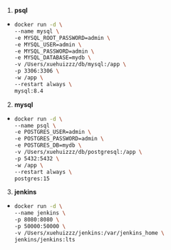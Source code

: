1. **psql**
  - ```bash
    docker run -d \
    --name mysql \
    -e MYSQL_ROOT_PASSWORD=admin \
    -e MYSQL_USER=admin \
    -e MYSQL_PASSWORD=admin \
    -e MYSQL_DATABASE=mydb \
    -v /Users/xuehuizzz/db/mysql:/app \
    -p 3306:3306 \
    -w /app \
    --restart always \
    mysql:8.4
    ```
2. **mysql**
  - ```bash
    docker run -d \
    --name psql \
    -e POSTGRES_USER=admin \
    -e POSTGRES_PASSWORD=admin \
    -e POSTGRES_DB=mydb \
    -v /Users/xuehuizzz/db/postgresql:/app \
    -p 5432:5432 \
    -w /app \
    --restart always \
    postgres:15
    ```
3. **jenkins**
  - ```bash
    docker run -d \
    --name jenkins \
    -p 8080:8080 \
    -p 50000:50000 \
    -v /Users/xuehuizzz/jenkins:/var/jenkins_home \
    jenkins/jenkins:lts
    ```
